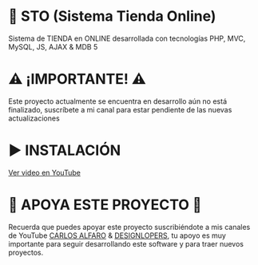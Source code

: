 # 🛒 STO (Sistema Tienda Online)
Sistema de TIENDA en ONLINE desarrollada con tecnologías PHP, MVC, MySQL, JS, AJAX &amp; MDB 5

# ⚠️ ¡IMPORTANTE! ⚠️
<p>
Este proyecto actualmente se encuentra en desarrollo aún no está finalizado, suscríbete a mi canal para estar pendiente de las nuevas actualizaciones
</p>

# ▶️ INSTALACIÓN
<a href="https://youtu.be/NsvESL1lvpY" target="_blank">Ver video en YouTube</a>

# 💙 APOYA ESTE PROYECTO 💙
<p>
Recuerda que puedes apoyar este proyecto suscribiéndote a mis canales de YouTube <a href="https://www.youtube.com/channel/UCRMJ0vxtnHh_UAq1Yx9BYWQ?sub_confirmation=1" target="_blank">CARLOS ALFARO</a> & <a href="https://www.youtube.com/channel/UCSKQJ3n2_CNjgB3sb2fvTdQ?sub_confirmation=1" target="_blank">DESIGNLOPERS</a>, tu apoyo es muy importante para seguir desarrollando este software y para traer nuevos proyectos.
</p>
